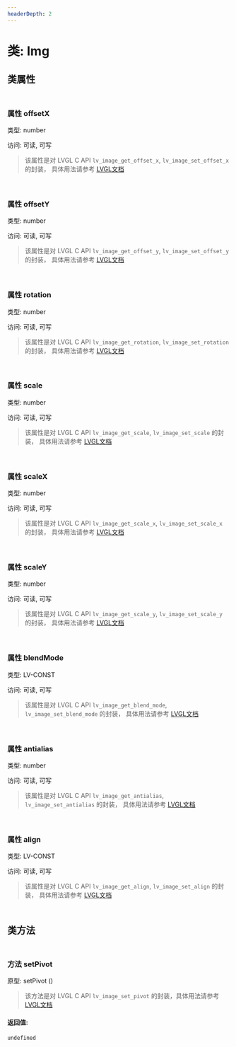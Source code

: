 ```yaml
---
headerDepth: 2
---
```


# 类: Img
## 类属性

<p style="height: 10px;margin:0px"></p>

### <span class='member-header property'></span> 属性 offsetX

类型: number

访问: 可读, 可写

> 该属性是对 LVGL C API `lv_image_get_offset_x`, `lv_image_set_offset_x` 的封装，
> 具体用法请参考  [LVGL文档](https://docs.lvgl.io/9.0/API/index.html)


<p style="height: 10px;margin:0px"></p>

<p style="height: 10px;margin:0px"></p>

### <span class='member-header property'></span> 属性 offsetY

类型: number

访问: 可读, 可写

> 该属性是对 LVGL C API `lv_image_get_offset_y`, `lv_image_set_offset_y` 的封装，
> 具体用法请参考  [LVGL文档](https://docs.lvgl.io/9.0/API/index.html)


<p style="height: 10px;margin:0px"></p>

<p style="height: 10px;margin:0px"></p>

### <span class='member-header property'></span> 属性 rotation

类型: number

访问: 可读, 可写

> 该属性是对 LVGL C API `lv_image_get_rotation`, `lv_image_set_rotation` 的封装，
> 具体用法请参考  [LVGL文档](https://docs.lvgl.io/9.0/API/index.html)


<p style="height: 10px;margin:0px"></p>

<p style="height: 10px;margin:0px"></p>

### <span class='member-header property'></span> 属性 scale

类型: number

访问: 可读, 可写

> 该属性是对 LVGL C API `lv_image_get_scale`, `lv_image_set_scale` 的封装，
> 具体用法请参考  [LVGL文档](https://docs.lvgl.io/9.0/API/index.html)


<p style="height: 10px;margin:0px"></p>

<p style="height: 10px;margin:0px"></p>

### <span class='member-header property'></span> 属性 scaleX

类型: number

访问: 可读, 可写

> 该属性是对 LVGL C API `lv_image_get_scale_x`, `lv_image_set_scale_x` 的封装，
> 具体用法请参考  [LVGL文档](https://docs.lvgl.io/9.0/API/index.html)


<p style="height: 10px;margin:0px"></p>

<p style="height: 10px;margin:0px"></p>

### <span class='member-header property'></span> 属性 scaleY

类型: number

访问: 可读, 可写

> 该属性是对 LVGL C API `lv_image_get_scale_y`, `lv_image_set_scale_y` 的封装，
> 具体用法请参考  [LVGL文档](https://docs.lvgl.io/9.0/API/index.html)


<p style="height: 10px;margin:0px"></p>

<p style="height: 10px;margin:0px"></p>

### <span class='member-header property'></span> 属性 blendMode

类型: LV-CONST

访问: 可读, 可写

> 该属性是对 LVGL C API `lv_image_get_blend_mode`, `lv_image_set_blend_mode` 的封装，
> 具体用法请参考  [LVGL文档](https://docs.lvgl.io/9.0/API/index.html)


<p style="height: 10px;margin:0px"></p>

<p style="height: 10px;margin:0px"></p>

### <span class='member-header property'></span> 属性 antialias

类型: number

访问: 可读, 可写

> 该属性是对 LVGL C API `lv_image_get_antialias`, `lv_image_set_antialias` 的封装，
> 具体用法请参考  [LVGL文档](https://docs.lvgl.io/9.0/API/index.html)


<p style="height: 10px;margin:0px"></p>

<p style="height: 10px;margin:0px"></p>

### <span class='member-header property'></span> 属性 align

类型: LV-CONST

访问: 可读, 可写

> 该属性是对 LVGL C API `lv_image_get_align`, `lv_image_set_align` 的封装，
> 具体用法请参考  [LVGL文档](https://docs.lvgl.io/9.0/API/index.html)


<p style="height: 10px;margin:0px"></p>

## 类方法

<p style="height: 10px;margin:0px"></p>

### <span class='member-header function'></span> 方法  setPivot


原型:  setPivot
 ()

> 该方法是对 LVGL C API `lv_image_set_pivot` 的封装，具体用法请参考  [LVGL文档](https://docs.lvgl.io/9.0/API/index.html)

#### 返回值:

`undefined`

<p style="height: 10px;margin:0px"></p>

